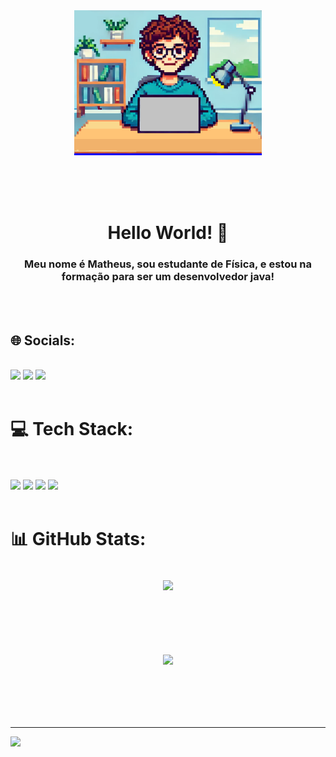 <div style="height:300px;" align="center">
  <a style="width:100%; background-color: blue">
    <img src="https://raw.githubusercontent.com/mathlimam/mathlimam/main/img.png" style="width:300px"/>
  </a>
 </div>
<h1 align="center">Hello World! 👋</h1>

<h3 align="center"> Meu nome é Matheus, sou estudante de Física, e estou na formação para ser um desenvolvedor java!</h3>
 <br/>

<br>


## 🌐 Socials:
</br>
<div>
  <a href="https://discord.gg/math.lima.m."><img src="https://img.shields.io/badge/Discord-%237289DA.svg?logo=discord&logoColor=white)"/></a>
  <a href="https://instagram.com/mathlimam"><img src="https://img.shields.io/badge/Instagram-%23E4405F.svg?logo=Instagram&logoColor=white"/></a>
  <a herf="https://linkedin.com/in/mathlimam"><img src="https://img.shields.io/badge/LinkedIn-%230077B5.svg?logo=linkedin&logoColor=white"/></a>
</div>
</br>

# 💻 Tech Stack:
</br>
</br>
<div>
  <img src="https://img.shields.io/badge/java-%23ED8B00.svg?style=for-the-badge&logo=openjdk&logoColor=white"/> 
  <img src="https://img.shields.io/badge/python-3670A0?style=for-the-badge&logo=python&logoColor=ffdd54"/> 
  <img src="https://img.shields.io/badge/html5-%23E34F26.svg?style=for-the-badge&logo=html5&logoColor=white"/>
  <img src="https://img.shields.io/badge/css3-%231572B6.svg?style=for-the-badge&logo=css3&logoColor=white"/>
</div>
</br>

# 📊 GitHub Stats:
</br>
<div align="center" style="margin-bottom:100px">
  <img align="center" src="https://github-readme-stats.vercel.app/api/top-langs/?username=mathlimam&layout=compact&theme=radical"/>
</div>

<div align="center" style="margin-bottom:100px">
  <img align="center" src="https://github-readme-streak-stats.herokuapp.com?user=mathlimam&theme=radical"/>
</div>




---
[![](https://visitcount.itsvg.in/api?id=mathlimam&icon=0&color=0)](https://visitcount.itsvg.in)

<!-- Proudly created with GPRM ( https://gprm.itsvg.in ) -->
